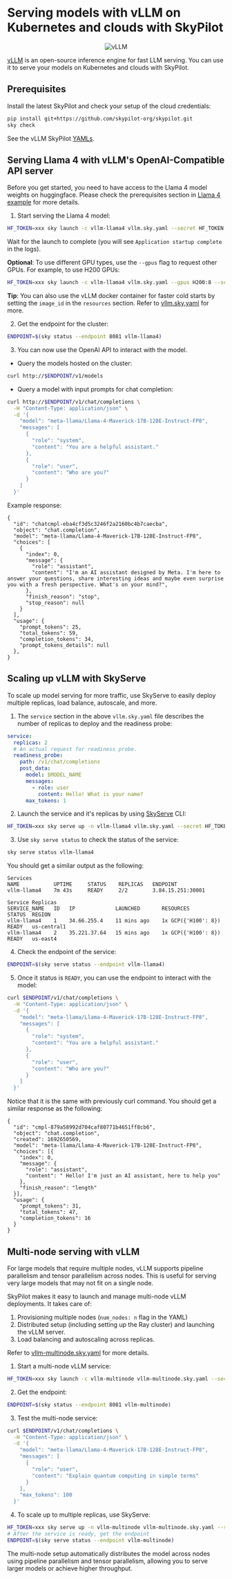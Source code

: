 <!-- $REMOVE -->
# Serving models with vLLM on Kubernetes and clouds with SkyPilot
<!-- $END_REMOVE -->
<!-- $UNCOMMENT# vLLM: Easy, Fast, and Cheap LLM Inference -->

<p align="center">
    <img src="https://i.imgur.com/yxtzPEu.png" alt="vLLM"/>
</p>

[vLLM](https://github.com/vllm-project/vllm) is an open-source inference engine for fast LLM serving. You can use it to serve your models on Kubernetes and clouds with SkyPilot.

## Prerequisites
Install the latest SkyPilot and check your setup of the cloud credentials:
```bash
pip install git+https://github.com/skypilot-org/skypilot.git
sky check
```
See the vLLM SkyPilot [YAMLs](https://github.com/skypilot-org/skypilot/tree/master/llm/vllm).


## Serving Llama 4 with vLLM's OpenAI-Compatible API server

Before you get started, you need to have access to the Llama 4 model weights on huggingface. Please check the prerequisites section in [Llama 4 example](https://github.com/skypilot-org/skypilot/tree/master/llm/llama-4/README.md#prerequisites) for more details.

1. Start serving the Llama 4 model:
```bash
HF_TOKEN=xxx sky launch -c vllm-llama4 vllm.sky.yaml --secret HF_TOKEN
```

Wait for the launch to complete (you will see `Application startup complete` in the logs).

**Optional**: To use different GPU types, use the `--gpus` flag to request other GPUs. For example, to use H200 GPUs:
```bash
HF_TOKEN=xxx sky launch -c vllm-llama4 vllm.sky.yaml --gpus H200:8 --secret HF_TOKEN
```
**Tip**: You can also use the vLLM docker container for faster cold starts by setting the `image_id` in the `resources` section. Refer to [vllm.sky.yaml](https://github.com/skypilot-org/skypilot/tree/master/llm/vllm/vllm.sky.yaml) for more.

2. Get the endpoint for the cluster:
```bash
ENDPOINT=$(sky status --endpoint 8081 vllm-llama4)
```

3. You can now use the OpenAI API to interact with the model.
  - Query the models hosted on the cluster:
```bash
curl http://$ENDPOINT/v1/models
```
  - Query a model with input prompts for chat completion:
  ```bash
  curl http://$ENDPOINT/v1/chat/completions \
    -H "Content-Type: application/json" \
    -d '{
      "model": "meta-llama/Llama-4-Maverick-17B-128E-Instruct-FP8",
      "messages": [
        {
          "role": "system",
          "content": "You are a helpful assistant."
        },
        {
          "role": "user",
          "content": "Who are you?"
        }
      ]
    }'
  ```
  Example response:
  ```console
  {
    "id": "chatcmpl-eba4cf3d5c3246f2a2160bc4b7caecba",
    "object": "chat.completion",
    "model": "meta-llama/Llama-4-Maverick-17B-128E-Instruct-FP8",
    "choices": [
      {
        "index": 0,
        "message": {
          "role": "assistant",
          "content": "I'm an AI assistant designed by Meta. I'm here to answer your questions, share interesting ideas and maybe even surprise you with a fresh perspective. What's on your mind?",
        },
        "finish_reason": "stop",
        "stop_reason": null
      }
    ],
    "usage": {
      "prompt_tokens": 25,
      "total_tokens": 59,
      "completion_tokens": 34,
      "prompt_tokens_details": null
    },
  }
  ```

## Scaling up vLLM with SkyServe
To scale up model serving for more traffic, use SkyServe to easily deploy multiple replicas, load balance, autoscale, and more.

1. The `service` section in the above `vllm.sky.yaml` file describes the number of replicas to deploy and the readiness probe:

```yaml
service:
  replicas: 2
  # An actual request for readiness probe.
  readiness_probe:
    path: /v1/chat/completions
    post_data:
      model: $MODEL_NAME
      messages:
        - role: user
          content: Hello! What is your name?
      max_tokens: 1
```

2. Launch the service and it's replicas by using [SkyServe](https://docs.skypilot.co/en/latest/serving/sky-serve.html) CLI:
```bash
HF_TOKEN=xxx sky serve up -n vllm-llama4 vllm.sky.yaml --secret HF_TOKEN
```

3. Use `sky serve status` to check the status of the service:
```bash
sky serve status vllm-llama4
```

You should get a similar output as the following:

```console
Services
NAME           UPTIME     STATUS    REPLICAS   ENDPOINT
vllm-llama4    7m 43s     READY     2/2        3.84.15.251:30001

Service Replicas
SERVICE_NAME   ID   IP             LAUNCHED       RESOURCES              STATUS  REGION
vllm-llama4    1    34.66.255.4    11 mins ago    1x GCP({'H100': 8})    READY   us-central1
vllm-llama4    2    35.221.37.64   15 mins ago    1x GCP({'H100': 8})    READY   us-east4
```

4. Check the endpoint of the service:
```bash
ENDPOINT=$(sky serve status --endpoint vllm-llama4)
```

5. Once it status is `READY`, you can use the endpoint to interact with the model:

```bash
curl $ENDPOINT/v1/chat/completions \
  -H "Content-Type: application/json" \
  -d '{
    "model": "meta-llama/Llama-4-Maverick-17B-128E-Instruct-FP8",
    "messages": [
      {
        "role": "system",
        "content": "You are a helpful assistant."
      },
      {
        "role": "user",
        "content": "Who are you?"
      }
    ]
  }'
```

Notice that it is the same with previously curl command. You should get a similar response as the following:

```console
{
  "id": "cmpl-879a58992d704caf80771b4651ff8cb6",
  "object": "chat.completion",
  "created": 1692650569,
  "model": "meta-llama/Llama-4-Maverick-17B-128E-Instruct-FP8",
  "choices": [{
    "index": 0,
    "message": {
      "role": "assistant",
      "content": " Hello! I'm just an AI assistant, here to help you"
    },
    "finish_reason": "length"
  }],
  "usage": {
    "prompt_tokens": 31,
    "total_tokens": 47,
    "completion_tokens": 16
  }
}
```

## Multi-node serving with vLLM

For large models that require multiple nodes, vLLM supports pipeline parallelism and tensor parallelism across nodes. This is useful for serving very large models that may not fit on a single node.

SkyPilot makes it easy to launch and manage multi-node vLLM deployments. It takes care of:

1. Provisioning multiple nodes (``num_nodes: n`` flag in the YAML)
2. Distributed setup (including setting up the Ray cluster) and launching the vLLM server.
3. Load balancing and autoscaling across replicas.

Refer to [vllm-multinode.sky.yaml](https://github.com/skypilot-org/skypilot/tree/master/llm/vllm/vllm-multinode.sky.yaml) for more details.

1. Start a multi-node vLLM service:
```bash
HF_TOKEN=xxx sky launch -c vllm-multinode vllm-multinode.sky.yaml --secret HF_TOKEN
```

2. Get the endpoint:
```bash
ENDPOINT=$(sky status --endpoint 8081 vllm-multinode)
```

3. Test the multi-node service:
```bash
curl $ENDPOINT/v1/chat/completions \
  -H "Content-Type: application/json" \
  -d '{
    "model": "meta-llama/Llama-4-Maverick-17B-128E-Instruct-FP8",
    "messages": [
      {
        "role": "user",
        "content": "Explain quantum computing in simple terms"
      }
    ],
    "max_tokens": 100
  }'
```

4. To scale up to multiple replicas, use SkyServe:
```bash
HF_TOKEN=xxx sky serve up -n vllm-multinode vllm-multinode.sky.yaml --secret HF_TOKEN
# After the service is ready, get the endpoint
ENDPOINT=$(sky serve status --endpoint vllm-multinode)
```

The multi-node setup automatically distributes the model across nodes using pipeline parallelism and tensor parallelism, allowing you to serve larger models or achieve higher throughput.